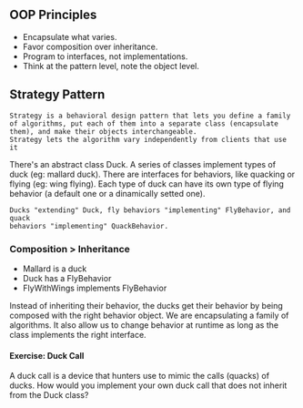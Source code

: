 ## OOP Principles

- Encapsulate what varies.
- Favor composition over inheritance.
- Program to interfaces, not implementations.
- Think at the pattern level, note the object level.

## Strategy Pattern

```
Strategy is a behavioral design pattern that lets you define a family of algorithms, put each of them into a separate class (encapsulate them), and make their objects interchangeable.
Strategy lets the algorithm vary independently from clients that use it
```

There's an abstract class Duck. A series of classes implement types of duck (eg: mallard duck).
There are interfaces for behaviors, like quacking or flying (eg: wing flying). Each type of duck can have its own type of flying behavior (a default one or a dinamically setted one).

```
Ducks "extending" Duck, fly behaviors "implementing" FlyBehavior, and quack
behaviors "implementing" QuackBehavior.
```

### Composition > Inheritance

- Mallard is a duck
- Duck has a FlyBehavior
- FlyWithWings implements FlyBehavior

Instead of inheriting their behavior, the ducks get their behavior by being composed with the right behavior object. We are encapsulating a family of algorithms.
It also allow us to change behavior at runtime as long as the class implements the right interface.

#### Exercise: Duck Call

A duck call is a device that hunters use to mimic the calls (quacks) of ducks. How would you implement your own duck call that does not inherit from the Duck class?
